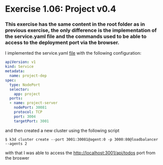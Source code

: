 # Exercise 1.06: Project v0.4

### This exercise has the same content in the root folder as in previous exercise, the only difference is the implementation of the service.yaml file and the commands used to be able to access to the deployment port via the browser.

I implemented the service.yaml [file](../../project/manifests/service.yaml) with the following configuration:

```yaml
apiVersion: v1
kind: Service
metadata:
  name: project-dep
spec:
  type: NodePort
  selector:
    app: project
  ports:
  - name: project-server
    nodePort: 30081
    protocol: TCP
    port: 3004
    targetPort: 3001

```

and then created a new cluster using the following script

```
$ k3d cluster create --port 3001:30081@agent:0 -p 3000:80@loadbalancer --agents 2
```

with that I was able to access the [http://localhost:3001/api/todos](http://localhost:3001/api/todos) port from the broswer